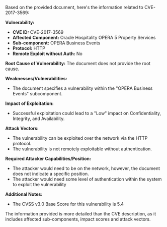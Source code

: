 Based on the provided document, here's the information related to CVE-2017-3569:

**Vulnerability:**

*   **CVE ID:** CVE-2017-3569
*   **Affected Component:** Oracle Hospitality OPERA 5 Property Services
*   **Sub-component:** OPERA Business Events
*   **Protocol:** HTTP
*   **Remote Exploit without Auth:** No

**Root Cause of Vulnerability:**
The document does not provide the root cause.

**Weaknesses/Vulnerabilities:**

*   The document specifies a vulnerability within the "OPERA Business Events" subcomponent.

**Impact of Exploitation:**
*   Successful exploitation could lead to a "Low" impact on Confidentiality, Integrity, and Availability.

**Attack Vectors:**

*   The vulnerability can be exploited over the network via the HTTP protocol.
*   The vulnerability is not remotely exploitable without authentication.

**Required Attacker Capabilities/Position:**
*   The attacker would need to be on the network, however, the document does not indicate a specific position.
*   The attacker would need some level of authentication within the system to exploit the vulnerability

**Additional Notes:**

*   The CVSS v3.0 Base Score for this vulnerability is 5.4

The information provided is more detailed than the CVE description, as it includes affected sub-components, impact scores and attack vectors.